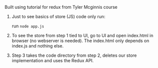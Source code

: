 Built using tutorial for redux from Tyler Mcginnis course

1. Just to see basics of store (JS) code only run:

   run `node app.js`

2. To see the store from step 1 tied to UI, go to UI and open index.html in browser (no webserver is needed). The index.html only depends on index.js and nothing else.

3) Step 3 takes the code directory from step 2, deletes our store implementation and uses the Redux API.
